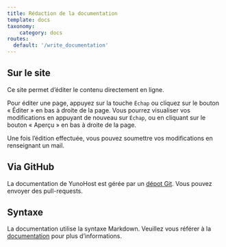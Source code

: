 ```yaml
---
title: Rédaction de la documentation
template: docs
taxonomy:
    category: docs
routes:
  default: '/write_documentation'
---
```


## Sur le site

Ce site permet d’éditer le contenu directement en ligne.

Pour éditer une page, appuyez sur la touche `Échap` ou cliquez sur le bouton « Éditer » en bas à droite de la page. Vous pourrez visualiser vos modifications en appuyant de nouveau sur `Échap`, ou en cliquant sur le bouton « Aperçu » en bas à droite de la page.

Une fois l’édition effectuée, vous pouvez soumettre vos modifications en renseignant un mail.

## Via GitHub

La documentation de YunoHost est gérée par un [dépot Git](https://github.com/YunoHost/doc). Vous pouvez envoyer des pull-requests.

## Syntaxe

La documentation utilise la syntaxe Markdown. Veuillez vous référer à la [documentation](/doc_markdown_guide) pour plus d’informations.

